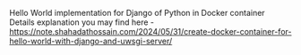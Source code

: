 Hello World implementation for Django of Python in Docker container
Details explanation you may find here - https://note.shahadathossain.com/2024/05/31/create-docker-container-for-hello-world-with-django-and-uwsgi-server/
